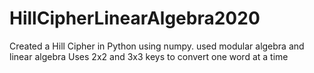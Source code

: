 # HillCipherLinearAlgebra2020
Created a Hill Cipher in Python using numpy. used modular algebra and linear algebra
Uses 2x2 and 3x3 keys to convert one word at a time
